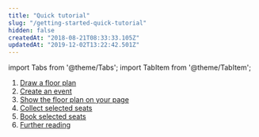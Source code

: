 ```yaml
---
title: "Quick tutorial"
slug: "/getting-started-quick-tutorial"
hidden: false
createdAt: "2018-08-21T08:33:33.105Z"
updatedAt: "2019-12-02T13:22:42.501Z"
---
```


import Tabs from '@theme/Tabs';
import TabItem from '@theme/TabItem';

1. [Draw a floor plan](tutorial-draw-a-floor-plan) 
2. [Create an event](tutorial-create-an-event) 
3. [Show the floor plan on your page](tutorial-show-the-floor-plan-on-your-page) 
4. [Collect selected seats](tutorial-collect-selected-seats) 
5. [Book selected seats](tutorial-book-selected-seats)
6. [Further reading](tutorial-further-reading)
